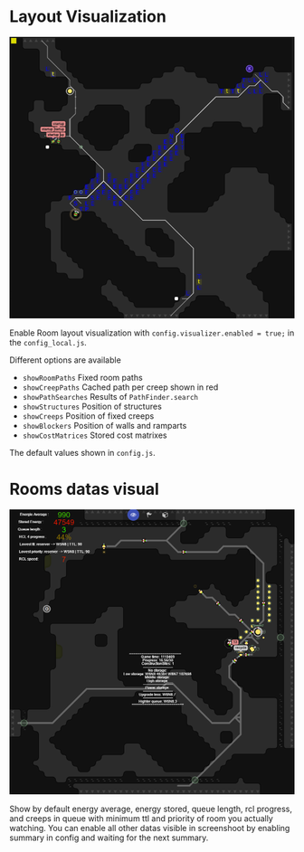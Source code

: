 # Layout Visualization

<img src="visualizer.png">

Enable Room layout visualization with
`config.visualizer.enabled = true;` in the `config_local.js`.

Different options are available

 - `showRoomPaths` Fixed room paths
 - `showCreepPaths` Cached path per creep shown in red
 - `showPathSearches` Results of `PathFinder.search`
 - `showStructures` Position of structures
 - `showCreeps` Position of fixed creeps
 - `showBlockers` Position of walls and ramparts
 - `showCostMatrices` Stored cost matrixes

The default values shown in `config.js`.

# Rooms datas visual

<img src="roomsDatasVisual.png">

Show by default energy average, energy stored, queue length, rcl progress, and
creeps in queue with minimum ttl and priority of room you actually watching.
You can enable all other datas visible in screenshoot by enabling summary in
config and waiting for the next summary.
